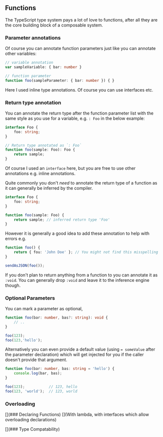 ## Functions
The TypeScript type system pays a lot of love to functions, after all they are the core building block of a composable system.

### Parameter annotations
Of course you can annotate function parameters just like you can annotate other variables:

```ts
// variable annotation
var sampleVariable: { bar: number }

// function parameter
function foo(sampleParameter: { bar: number }) { }
```
Here I used inline type annotations. Of course you can use interfaces etc.

### Return type annotation

You can annotate the return type after the function parameter list with the same style as you use for a variable, e.g. `: Foo` in the below example:

```ts
interface Foo {
    foo: string;
}

// Return type annotated as `: Foo`
function foo(sample: Foo): Foo {
    return sample;
}
```

Of course I used an `interface` here, but you are free to use other annotations e.g. inline annotations.

Quite commonly you don't *need* to annotate the return type of a function as it can generally be inferred by the compiler.

```ts
interface Foo {
    foo: string;
}

function foo(sample: Foo) {
    return sample; // inferred return type 'Foo'
}
```

However it is generally a good idea to add these annotation to help with errors e.g.

```ts
function foo() {
    return { fou: 'John Doe' }; // You might not find this misspelling `foo` till its too late
}

sendAsJSON(foo());
```
If you don't plan to return anything from a function to you can annotate it as `:void`. You can generally drop `:void` and leave it to the inference engine though.

### Optional Parameters
You can mark a parameter as optional,

```ts
function foo(bar: number, bas?: string): void {
    // ..
}

foo(123);
foo(123,'hello');
```

Alternatively you can even provide a default value (using `= someValue` after the parameter declaration) which will get injected for you if the caller doesn't provide that argument.

```ts
function foo(bar: number, bas: string = 'hello') {
    console.log(bar, bas);
}

foo(123);           // 123, hello
foo(123, 'world');  // 123, world
```

### Overloading

[](### Declaring Functions)
[](With lambda, with interfaces which allow overloading declarations)

[](### Type Compatability)
